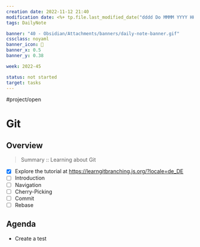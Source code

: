 ```yaml
---
creation date: 2022-11-12 21:40
modification date: <%+ tp.file.last_modified_date("dddd Do MMMM YYYY HH:mm:ss") %>
tags: DailyNote

banner: "40 - Obsidian/Attachments/banners/daily-note-banner.gif"
cssclass: noyaml
banner_icon: 💌
banner_x: 0.5
banner_y: 0.38

week: 2022-45

status: not started
target: tasks
---
```


#project/open 

# Git


## Overview
> Summary :: Learning about Git

- [x] Explore the tutorial at https://learngitbranching.js.org/?locale=de_DE
- [ ] Introduction
- [ ] Navigation
- [ ] Cherry-Picking
- [ ] Commit
- [ ] Rebase

## Agenda

- Create a test